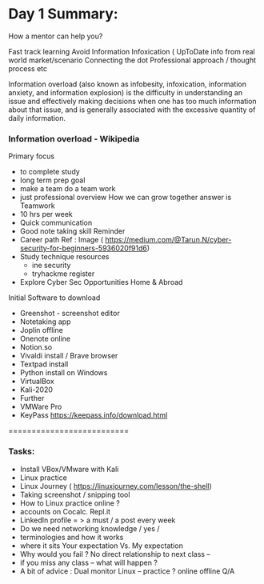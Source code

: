 # Day 1 Summary:

 
How a mentor can help you? 
 
Fast track learning Avoid Information Infoxication (  UpToDate info from real world market/scenario Connecting the dot Professional approach / thought process etc 
 
Information overload (also known as infobesity, infoxication, information anxiety, and information explosion) is the difficulty in understanding an issue and effectively making decisions when one has too much information about that issue, and is generally associated with the excessive quantity of daily information. 
 
 
### Information overload - Wikipedia 
 
 Primary focus 
 -  to complete study  
 -  long term prep goal  
 -  make a team do a team work
 -  just professional overview How we can grow together answer is Teamwork 
 -  10 hrs per week  
 -  Quick communication 
 -  Good note taking skill Reminder 
 -  Career path Ref : Image ( https://medium.com/@Tarun.N/cyber-security-for-beginners-5936020f91d6)   
 -  Study technique resources 
    -  ine security 
    -  tryhackme register 
 -  Explore Cyber Sec Opportunities Home & Abroad 
 
 Initial Software to download
 - Greenshot - screenshot editor 
 - Notetaking app  
 - Joplin offline  
 - Onenote online 
 - Notion.so 
 - Vivaldi install / Brave browser 
 - Textpad install  
 - Python install on Windows
 - VirtualBox  
 - Kali-2020 
 - Further 
 - VMWare Pro 
 - KeyPass https://keepass.info/download.html 

========================== 
 
### Tasks: 
- Install VBox/VMware with Kali 
- Linux practice 
- Linux Journey  ( https://linuxjourney.com/lesson/the-shell)  
- Taking screenshot / snipping tool 
- How to Linux practice online ? 
- accounts on Cocalc.  Repl.it
- LinkedIn profile =  >  a must / a post every week  
- Do we need networking knowledge / yes / 
- terminologies and how it works 
- where it sits Your expectation Vs. My expectation 
- Why would you fail ? No direct relationship to next class –  
- if you miss any class – what will happen ? 
- A bit of advice :  Dual monitor  Linux – practice ?  online offline Q/A  
